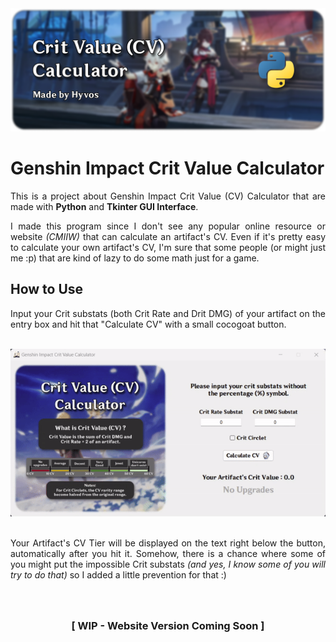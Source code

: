 <a href="https://github.com/hyvos07/cv-calculator" align="center">
    <img src="src/banner.png">
</a>

<br>

# Genshin Impact Crit Value Calculator

<p align="justify">This is a project about Genshin Impact Crit Value (CV) Calculator that are made with <b>Python</b> and <b>Tkinter GUI Interface</b>.</p>

<p align="justify">I made this program since I don't see any popular online resource or website <i>(CMIIW)</i> that can calculate an artifact's CV. Even if it's pretty easy to calculate your own artifact's CV, I'm sure that some people (or might just me :p) that are kind of lazy to do some math just for a game.</p>


## How to Use
<p align="justify">
    Input your Crit substats (both Crit Rate and Drit DMG) of your artifact on the entry box and hit that "Calculate CV" with a small cocogoat button.<br><br>
</p>

![alt text](src/demo.gif)

<p align="justify"> <br>
    Your Artifact's CV Tier will be displayed on the text right below the button, automatically after you hit it. Somehow, there is a chance where some of you might put the impossible Crit substats <i>(and yes, I know some of you will try to do that)</i> so I added a little prevention for that :&#41;
</p>

<h3 align="center">
    <br>
    <br>
    [ WIP - Website Version Coming Soon ]
</h3>
